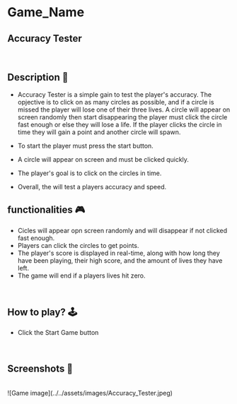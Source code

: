 # **Game_Name** 

Accuracy Tester
--- 
<br>

## **Description 📃**
<!-- add your game description here  -->
- Accuracy Tester is a simple gain to test the player's accuracy. The  opjective is to click on as many circles as possible, and if a circle is missed the player will lose one of their three lives. A circle will appear on screen randomly then start disappearing the player must click the circle fast enough or else they will lose a life. If the player clicks the circle in time they will gain a point and another circle will spawn. 

- To start the player must press the start button.

- A circle will appear on screen and must be clicked quickly.

- The player's goal is to click on the circles in time.

- Overall, the will test a players accuracy and speed.

## **functionalities 🎮**
<!-- add functionalities over here -->
- Cicles will appear opn screen randomly and will disappear if not clicked fast enough.
- Players can click the circles to get points.
- The player's score is displayed in real-time, along with how long they have been playing, their high score, and the amount of lives they have left.
- The game will end if a players lives hit zero.
<br>

## **How to play? 🕹️**
<!-- add the steps how to play games -->
- Click the Start Game button

<br>

## **Screenshots 📸**

<br>
<!-- add your screenshots like this -->
<!-- ![image](url) -->
    ![Game image](../../assets/images/Accuracy_Tester.jpeg)
<br>


<!-- add your working video over here -->